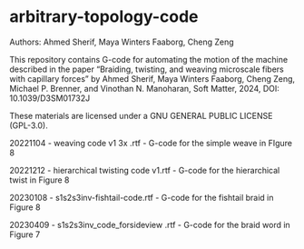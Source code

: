 # arbitrary-topology-code

Authors: Ahmed Sherif, Maya Winters Faaborg, Cheng Zeng

This repository contains G-code for automating the motion of the machine described in the paper “Braiding, twisting, and weaving microscale fibers with capillary forces” by Ahmed Sherif, Maya Winters Faaborg, Cheng Zeng, Michael P. Brenner, and Vinothan N. Manoharan, Soft Matter, 2024, DOI: 10.1039/D3SM01732J 

These materials are licensed under a GNU GENERAL PUBLIC LICENSE (GPL-3.0).

20221104 - weaving code v1 3x .rtf - G-code for the simple weave in FIgure 8

20221212 - hierarchical twisting code v1.rtf - G-code for the hierarchical twist in Figure 8

20230108 - s1s2s3inv-fishtail-code.rtf - G-code for the fishtail braid in Figure 8

20230409 - s1s2s3inv_code_forsideview .rtf - G-code for the braid word in Figure 7
